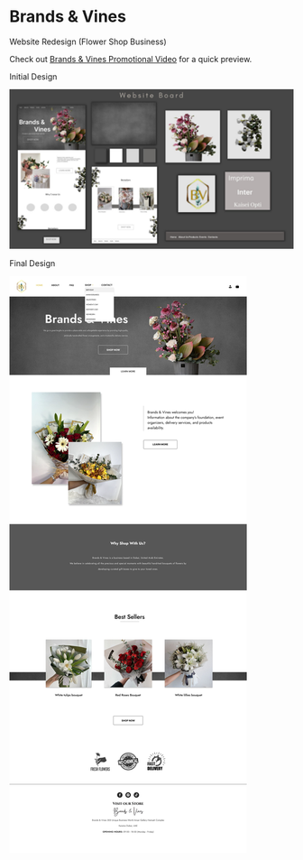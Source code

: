 # Brands & Vines
 Website Redesign (Flower Shop Business)



Check out [Brands & Vines Promotional Video](https://www.youtube.com/watch?v=B_v_iyErhhk&ab_channel=Lance) for a quick preview.<br>

 

Initial Design


![Initial Design](https://github.com/lance24528/Brands---Vines/blob/147b3cf6367cbe80574779b6aac22838bac8e151/website-images/Initial%20Design.jpeg)


Final Design


![Initial Design](https://github.com/lance24528/Brands---Vines/blob/16e733f12149cd8b6c0a410b0a0144cb807d5a54/website-images/Final%20Design.png)

